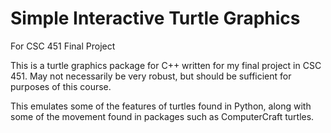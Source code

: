 # Simple Interactive Turtle Graphics
For CSC 451 Final Project

This is a turtle graphics package for C++ written for my final project in CSC 451.
May not necessarily be very robust, but should be sufficient for purposes of this
course.

This emulates some of the features of turtles found in Python, along with some of 
the movement found in packages such as ComputerCraft turtles.
